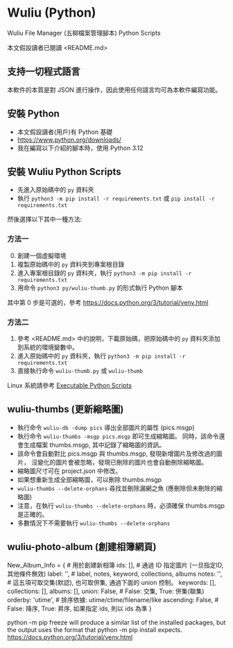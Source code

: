 # Wuliu (Python)

Wuliu File Manager (五柳檔案管理腳本) Python Scripts

本文假設讀者已閱讀 <README.md>

## 支持一切程式語言

本軟件的本質是對 JSON 進行操作，因此使用任何語言均可為本軟件編寫功能。

## 安裝 Python

- 本文假設讀者(用戶)有 Python 基礎
- <https://www.python.org/downloads/>
- 我在編寫以下介紹的腳本時，使用 Python 3.12

## 安裝 Wuliu Python Scripts

- 先進入原始碼中的 `py` 資料夾
- 執行 `python3 -m pip install -r requirements.txt` 或 `pip install -r requirements.txt`

然後選擇以下其中一種方法:

### 方法一

0. 創建一個虛擬環境
1. 複製原始碼中的 `py` 資料夾到專案根目錄
2. 進入專案根目錄的 `py` 資料夾，執行 `python3 -m pip install -r requirements.txt`
3. 用命令 `python3 py/wuliu-thumb.py` 的形式執行 Python 腳本

其中第 0 步是可選的，參考 https://docs.python.org/3/tutorial/venv.html

### 方法二

1. 參考 <README.md> 中的說明，下載原始碼，把原始碼中的 `py` 資料夾添加到系統的環境變數中。
2. 進入原始碼中的 `py` 資料夾，執行 `python3 -m pip install -r requirements.txt`
3. 直接執行命令 `wuliu-thumb.py` 或 `wuliu-thumb`

Linux 系統請參考 [Executable Python Scripts](https://docs.python.org/3/tutorial/appendix.html#executable-python-scripts)

## wuliu-thumbs (更新縮略圖)

- 執行命令 `wuliu-db -dump pics` 導出全部圖片的屬性 (pics.msgp)
- 執行命令 `wuliu-thumbs -msgp pics.msgp` 即可生成縮略圖。
  同時，該命令還會生成檔案 thumbs.msgp, 其中記錄了縮略圖的資訊。
- 該命令會自動對比 pics.msgp 與 thumbs.msgp, 發現新增圖片及修改過的圖片，
  沒變化的圖片會被忽略，發現已刪除的圖片也會自動刪除縮略圖。
- 縮略圖尺寸可在 project.json 中修改。
- 如果想重新生成全部縮略圖，可以刪除 thumbs.msgp
- `wuliu-thumbs --delete-orphans` 尋找並刪除漏網之魚 (應刪除但未刪除的縮略圖)
- 注意，在執行 `wuliu-thumbs --delete-orphans` 時，必須確保 thumbs.msgp 是正確的。
- 多數情況下不需要執行 `wuliu-thumbs --delete-orphans`

## wuliu-photo-album (創建相簿網頁)


New_Album_Info = {  # 用於創建新相簿
    ids: [],        # 通過 ID 指定圖片 (一旦指定ID, 其他條件無效)
    label: '',      # label, notes, keyword, collections, albums
    notes: '',      # 這五項可取交集(默認), 也可取併集, 通過下面的 union 控制。
    keywords: [],
    collections: [],
    albums: [],
    union: False,  # False: 交集, True: 併集(聯集)
    orderby: 'utime',  # 排序依據: utime/ctime/filename/like
    ascending: False,  # False: 降序, True: 昇序, 如果指定 ids, 則以 ids 為準
}


python -m pip freeze will produce a similar list of the installed packages, but the output uses the format that python -m pip install expects. 
https://docs.python.org/3/tutorial/venv.html
